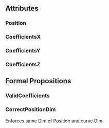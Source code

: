 
## Attributes

### Position


### CoefficientsX


### CoefficientsY


### CoefficientsZ


## Formal Propositions

### ValidCoefficients


### CorrectPositionDim
Enforces same Dim of Position and curve Dim.
